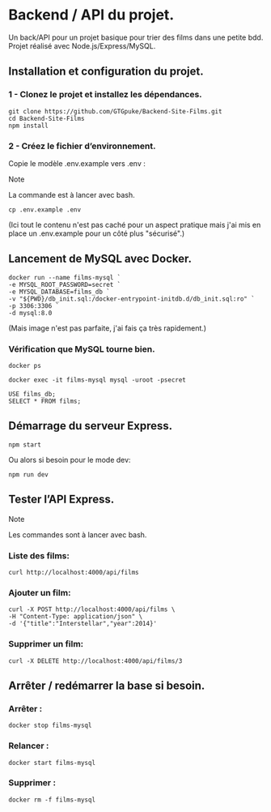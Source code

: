 # Backend / API du projet.
Un back/API pour un projet basique pour trier des films dans une petite bdd.
Projet réalisé avec Node.js/Express/MySQL.

## Installation et configuration du projet.

### 1 - Clonez le projet et installez les dépendances.
    
    git clone https://github.com/GTGpuke/Backend-Site-Films.git
    cd Backend-Site-Films
    npm install
    

### 2 - Créez le fichier d’environnement.

Copie le modèle .env.example vers .env :

> [!NOTE]  
> La commande est à lancer avec bash.

    cp .env.example .env
    
(Ici tout le contenu n'est pas caché pour un aspect pratique mais j'ai mis en place un .env.example pour un côté plus "sécurisé".)

## Lancement de MySQL avec Docker.
    
    docker run --name films-mysql `
    -e MYSQL_ROOT_PASSWORD=secret `
    -e MYSQL_DATABASE=films_db `
    -v "${PWD}/db_init.sql:/docker-entrypoint-initdb.d/db_init.sql:ro" `
    -p 3306:3306 `
    -d mysql:8.0
    
(Mais image n'est pas parfaite, j'ai fais ça très rapidement.)
    
### Vérification que MySQL tourne bien.

    docker ps

    docker exec -it films-mysql mysql -uroot -psecret

    USE films_db;
    SELECT * FROM films;

## Démarrage du serveur Express.

    npm start

Ou alors si besoin pour le mode dev:


    npm run dev

## Tester l’API Express.
> [!NOTE]  
> Les commandes sont à lancer avec bash.
### Liste des films:

    curl http://localhost:4000/api/films

### Ajouter un film:

    curl -X POST http://localhost:4000/api/films \
    -H "Content-Type: application/json" \
    -d '{"title":"Interstellar","year":2014}'

### Supprimer un film:

    curl -X DELETE http://localhost:4000/api/films/3

## Arrêter / redémarrer la base si besoin.
### Arrêter :

    docker stop films-mysql

### Relancer :

    docker start films-mysql

### Supprimer :

    docker rm -f films-mysql
